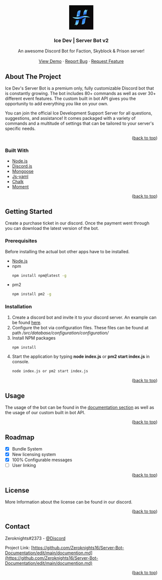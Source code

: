 <div id="top"></div>



<!-- PROJECT LOGO -->
<br />
<div align="center">
  <a href="https://github.com/Zeroknights16/Server-Bot-Documentation2/blob/main/features.md">
    <img src="images/e9290f3ece1ec3239eb2c32b74675a25.webp" alt="Logo" width="80" height="80">
  </a>

  <h3 align="center">Ice Dev | Server Bot v2</h3>

  <p align="center">
    An awesome Discord Bot for Faction, Skyblock & Prison server!
    <br />
    <a href="https://discord.gg/tsG2ZJW9"></strong></a>
    <br />
    <a href="https://discord.gg/tsG2ZJW9">View Demo</a>
    ·
    <a href="https://discord.gg/tsG2ZJW9">Report Bug</a>
    ·
    <a href="https://discord.gg/tsG2ZJW9">Request Feature</a>
  </p>
</div>



<!-- ABOUT THE PROJECT -->
## About The Project

Ice Dev's Server Bot is a premium only, fully customizable Discord bot that is constantly growing. The bot includes 80+ commands as well as over 30+ different event features. The custom built in bot API gives you the opportunity to add everything you like on your own.

You can join the official Ice Development Support Server for all questions, suggestions, and assistance! It comes packaged with a variety of commands and a multitude of settings that can be tailored to your server's specific needs.

<p align="right">(<a href="#top">back to top</a>)</p>



### Built With

* [Node.js](https://nodejs.org/en/about/)
* [Discord.js](https://discord.js.org/#/)
* [Mongoose](https://mongoosejs.com/)
* [Js-yaml](https://www.npmjs.com/package/js-yaml)
* [Chalk](https://www.npmjs.com/package/chalk)
* [Moment](https://www.npmjs.com/package/moment)

<p align="right">(<a href="#top">back to top</a>)</p>



<!-- GETTING STARTED -->
## Getting Started

Create a purchase ticket in our discord. Once the payment went through you can download the latest version of the bot.

### Prerequisites

Before installing the actual bot other apps have to be installed.
* [Node.js](https://nodejs.org/en/download/)
* npm
  ```sh
  npm install npm@latest -g
  ```
* pm2
  ```sh
  npm install pm2 -g
  ```

### Installation

1. Create a discord bot and invite it to your discord server. An example can be found [here](https://www.youtube.com/watch?v=JMmUW4d3Noc&t=302s).
2. Configure the bot via configuration files. These files can be found at path _/src/database/configuration/configuration/_
3. Install NPM packages
   ```sh
   npm install
   ```
4. Start the application by typing **node index.js** or **pm2 start index.js** in console.
   ```sh
   node index.js or pm2 start index.js
   ```

<p align="right">(<a href="#top">back to top</a>)</p>



<!-- USAGE EXAMPLES -->
## Usage

The usage of the bot can be found in the [documentation section](https://github.com/Zeroknights16/Server-Bot-Documentation2/blob/main/features.md) as well as the usage of our custom built in bot API. 

<p align="right">(<a href="#top">back to top</a>)</p>



<!-- ROADMAP -->
## Roadmap

- [x] Bundle System
- [x] New licensing system
- [x] 100% Configurable messages
- [ ] User linking

<p align="right">(<a href="#top">back to top</a>)</p>



<!-- LICENSE -->
## License

More Information about the license can be found in our discord.

<p align="right">(<a href="#top">back to top</a>)</p>



<!-- CONTACT -->
## Contact

Zeroknights#2373 - [@Discord]()

Project Link: [https://github.com/Zeroknights16/Server-Bot-Documentation/edit/main/documention.md](https://github.com/Zeroknights16/Server-Bot-Documentation/edit/main/documention.md)

<p align="right">(<a href="#top">back to top</a>)</p>
